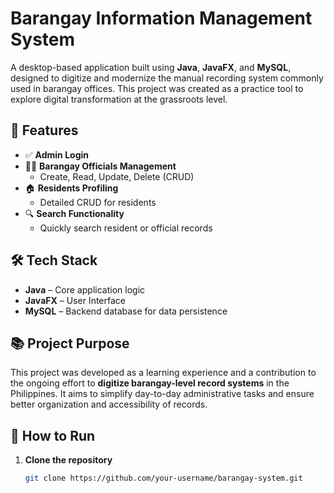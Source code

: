 
# Barangay Information Management System

A desktop-based application built using **Java**, **JavaFX**, and **MySQL**, designed to digitize and modernize the manual recording system commonly used in barangay offices. This project was created as a practice tool to explore digital transformation at the grassroots level.

## 📌 Features

- ✅ **Admin Login**
- 🧑‍💼 **Barangay Officials Management**
  - Create, Read, Update, Delete (CRUD)
- 🏠 **Residents Profiling**
  - Detailed CRUD for residents
- 🔍 **Search Functionality**
  - Quickly search resident or official records

## 🛠 Tech Stack

- **Java** – Core application logic
- **JavaFX** – User Interface
- **MySQL** – Backend database for data persistence

## 📚 Project Purpose

This project was developed as a learning experience and a contribution to the ongoing effort to **digitize barangay-level record systems** in the Philippines. It aims to simplify day-to-day administrative tasks and ensure better organization and accessibility of records.

## 🚀 How to Run

1. **Clone the repository**
   ```bash
   git clone https://github.com/your-username/barangay-system.git
